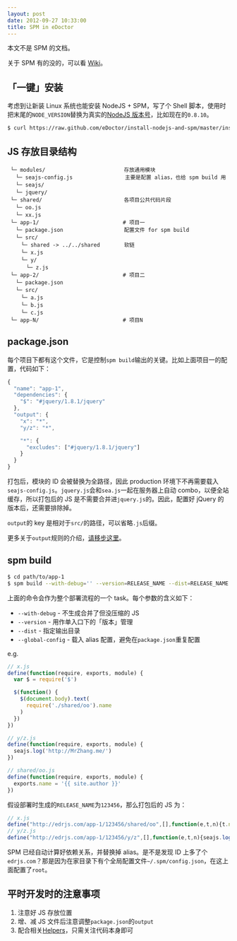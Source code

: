 ```yaml
---
layout: post
date: 2012-09-27 10:33:00
title: SPM in eDoctor
---
```


本文不是 SPM 的文档。

关于 SPM 有的没的，可以看 [Wiki](https://github.com/seajs/spm/wiki)。

## 「一键」安装

考虑到让新装 Linux 系统也能安装 NodeJS + SPM，写了个 Shell 脚本，使用时把末尾的`NODE_VERSION`替换为真实的[NodeJS 版本号](http://nodejs.org/download)，比如现在的`0.8.10`。

```bash
$ curl https://raw.github.com/eDoctor/install-nodejs-and-spm/master/install-nodejs-and-spm.sh | bash -s NODE_VERSION
```

<!-- more -->

## JS 存放目录结构

```
 └─ modules/　　　　　　　　　　　　　　　存放通用模块
 　└─ seajs-config.js　　　　　　　　　　主要是配置 alias，也给 spm build 用
 　└─ seajs/
 　└─ jquery/
 └─ shared/　　　　　　　　　　　　　　　 各项目公共代码片段
 　└─ oo.js
 　└─ xx.js
 └─ app-1/　　　　　　　　　　　　　　　　# 项目一
 　└─ package.json　　　　　　　　　　　 配置文件 for spm build
 　└─ src/
 　　└─ shared -> ../../shared　　　　 软链
 　　└─ x.js
 　　└─ y/
 　　　└─ z.js
 └─ app-2/　　　　　　　　　　　　　　　　# 项目二
 　└─ package.json
 　└─ src/
 　　└─ a.js
 　　└─ b.js
 　　└─ c.js
 └─ app-N/　　　　　　　　　　　　　　　　# 项目N
```

## package.json

每个项目下都有这个文件，它是控制`spm build`输出的关键。比如上面项目一的配置，代码如下：

```js
{
  "name": "app-1",
  "dependencies": {
    "$": "#jquery/1.8.1/jquery"
  },
  "output": {
    "x": "*",
    "y/z": "*",

    "*": {
      "excludes": ["#jquery/1.8.1/jquery"]
    }
  }
}
```

打包后，模块的 ID 会被替换为全路径，因此 production 环境下不再需要载入`seajs-config.js`。`jquery.js`会和`sea.js`一起在服务器上自动 combo，以便全站缓存，所以打包后的 JS 是不需要合并进`jquery.js`的。因此，配置好 jQuery 的版本后，还需要排除掉。

`output`的 key 是相对于`src/`的路径，可以省略`.js`后缀。

更多关于`output`规则的介绍，[请移步这里](https://github.com/seajs/spm/wiki/SPM-配置详解之output篇)。

## spm build

```bash
$ cd path/to/app-1
$ spm build --with-debug='' --version=RELEASE_NAME --dist=RELEASE_NAME --global-config=/path/to/seajs-config.js
```

上面的命令会作为整个部署流程的一个 task。每个参数的含义如下：

- `--with-debug` - 不生成合并了但没压缩的 JS
- `--version` - 用作单入口下的「版本」管理
- `--dist` - 指定输出目录
- `--global-config` - 载入 alias 配置，避免在`package.json`重复配置

e.g.

```js
// x.js
define(function(require, exports, module) {
  var $ = require('$')

  $(function() {
    $(document.body).text(
      require('./shared/oo').name
    )
  })
})

// y/z.js
define(function(require, exports, module) {
  seajs.log('http://MrZhang.me/')
})

// shared/oo.js
define(function(require, exports, module) {
  exports.name = '{{ site.author }}'
})
```

假设部署时生成的`RELEASE_NAME`为`123456`，那么打包后的 JS 为：

```js
// x.js
define("http://edrjs.com/app-1/123456/shared/oo",[],function(e,t,n){t.name="{{ site.author }}"}),define("http://edrjs.com/app-1/123456/x",["./shared/oo","#jquery/1.8.1/jquery"],function(e,t,n){var r=e("#jquery/1.8.1/jquery");r(function(){r(document.body).text(e("./shared/oo").name)})});
// y/z.js
define("http://edrjs.com/app-1/123456/y/z",[],function(e,t,n){seajs.log("http://MrZhang.me/")});
```

SPM 已经自动计算好依赖关系，并替换掉 alias。是不是发现 ID 上多了个`edrjs.com`？那是因为在家目录下有个全局配置文件`~/.spm/config.json`，在这上面配置了`root`。

## 平时开发时的注意事项

1. 注意好 JS 存放位置
2. 增、减 JS 文件后注意调整`package.json`的`output`
3. 配合相关[Helpers](https://github.com/eDoctor/eRails/blob/master/Helpers.md#helpers)，只需关注代码本身即可
